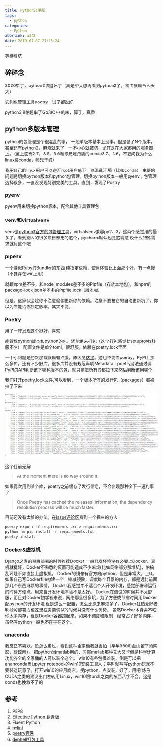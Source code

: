 ```yaml
---
title: Pythonic手账
tags:
  - python
categories:
  - Python
abbrlink: a343
date: 2019-07-07 21:23:24
---
```


等待填坑
<!-- more -->

## 碎碎念

2020年了，python2该退休了（真是不太想再看到python2了，祖传依赖令人头大）

安利包管理工具poetry，试了都说好

python3.8怕是串了Go和C++的味，算了，真香

## python多版本管理

python的包管理是个很混乱的事，
一般单版本基本上没事，但是装了N个版本，甚至还有python2，麻烦就来了，一不小心就被坑，尤其是在大家都用的服务器上。（这上面有2.7，3.5，3.6和师兄炼丹装的conda3.7、3.6，不要问我为什么linux装conda，师兄干的）

我用自己的linux用户可以避开root用户底下一些混乱环境（比如conda）
主要的问题是切换python版本和python包管理，切换python版本一般用pyenv；包管理选择很多，一直没发现特别完美的工具。直到，发现了Poetry

### pyenv

pyenv用来切换python版本，配合其他工具管理包

### venv和virtualvenv

venv是[python3官方的包管理工具](https://docs.python.org/zh-cn/3/tutorial/venv.html)，virtualvenv兼容py2、3，这两个感觉用的最多了，看到别人的很多项目都用的这个，pycharm默认也是这玩意
没什么特殊需求就用这个吧

### pipenv

一个类似Ruby的Bundler的东西
纯指定依赖，使用体验比上面那个好，有一点慢
（不推荐在win上用）

就跟npm差不多，和node_modules差不多的Pipfile（存放本地包），和npm的package-lock.json差不多的Pipfile.lock（版本锁）

但是，这家伙会趁你不注意偷偷更新你的依赖。注意不要被它的自动更新坑了，你以为它能给你锁定版本，其实不能。

### Poetry

用了一阵发现这个挺好，喜欢

能管理python版本和python的包，还能用来打包（这个打包感觉比setuptools舒服不少）
配置文件是单个toml，很舒服，依赖在poetry.lock里面

一个小问题是初次加载依赖有点慢，原因见[这里](https://python-poetry.org/docs/faq/#why-is-the-dependency-resolution-process-slow)。这也不能怪poetry，PyPI上那么多库，还有不少野库，很多库并没有规范声明Metadata，poetry没法通过调PyPI的API判断该下哪种版本的包，就只能把所有的都拉下来然后判断该用哪个

我们打开poetry.lock文件,可以看到，一个版本所有的发行包（packages）都被拉了下来

![poetry.lock](Pythonic/image-20200427232343931.png)

这个目前无解
>At the moment there is no way around it.

如果再次用到某个库，poetry之前缓存了发行信息，不会出现那种全下一遍的事了
>Once Poetry has cached the releases' information, the dependency resolution process will be much faster.

目前还没有太好的办法，在[issue评论区](https://github.com/python-poetry/poetry/issues/2094#issuecomment-609648194)看到一个扭曲的方法

```shell
poetry export -f requirements.txt > requirements.txt
python -m pip install -r requirements.txt
poetry install
```

### Docker&虚拟机

Django之类的项目部署的时候推荐Docker
一般开发环境没有必要上Docker，真机就挺好，Docker不熟悉的反而可能造成不少麻烦(比如网络部分那堆坑)，怕搞乱环境不如直接上虚拟机。
Docker的镜像有官方的python，但是非常大，上G。如果自己写Dockerfile构建一个，缩减镜像，调度每个容器的内存，都是远比前面那几个东西麻烦的事情。
Docker我感觉并不适合个人开发环境，感觉部署和运行的时候方便点，用来当开发环境体验不是太好。
Docker在调试的时候并不太舒服，而且对Docker初学者来说，网络那里很多坑，为了方便或节省时间用Docker配python的开发环境
但是这么一配置，怎么比原来麻烦多了，Docker狂热爱好者吹嘘的部署方便这里在需要调试的时候并没有什么优势。
虽然Docker本身并不吃你太多内存，但是Docker容器跑起来，如果不调度和限制，经常占了好多内存，虽然写python一般也不在乎在这个。

### anaconda

我反正不喜欢，没怎么用过，看到这种全家桶我就害怕（早年360和金山留下的阴影，请谅解）。
把python当matlab用的、习惯matlab那种又大又卡但是科学计算功能齐全的全家桶的人可以装个这个。
win10有些包很难装，倒是可以把ananconda当jupyter notebook的win10安装工具人；平时就写写python玩就不要装这玩意了，打开win10的应用商店，搜python，点安装，好了，用吧
炼丹CUDA之类的建议出门左转用Linux，win10跟torch之类的东西八字不合，这是conda也挽救不了的


## 参考

1. [PEP8](https://www.python.org/dev/peps/pep-0008/)
2. [Effective Python 翻译版](https://guoruibiao.gitbooks.io/effective-python/content/)
3. Fluent Python
4. [pylint](https://www.pylint.org/)
5. [poetry官网](https://python-poetry.org/)
6. [dephell打包工具](https://github.com/dephell/dephell)
